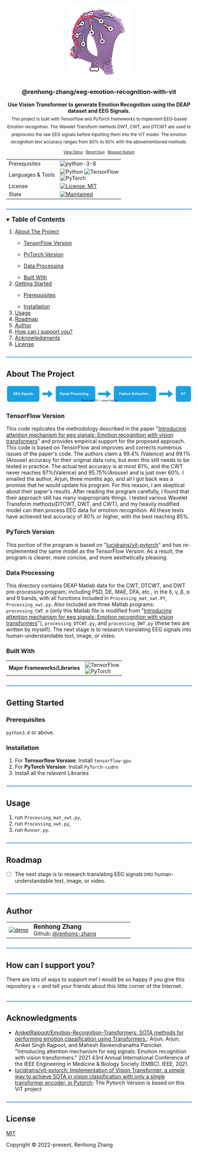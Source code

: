 <!--- Source file(s) of this README: -->
<!--- 
Markdown: input: "_readme_blueprint.md" 
JSON: input config: "_readme_blueprint.json" 
JSON: config data: "config_data.json" 
JSON: package: "_readme_package.json" -->
<br />
<div align="center">
  <a href="https://github.com/renhong-zhang/eeg-emotion-recognition-with-vit">
    <img height="200px" src="assets/logo.png" alt="Logo">
  </a>
  <h3 align="center">@renhong-zhang/eeg-emotion-recognition-with-vit</h3>
  <p align="center">
    <b>Use Vision Transformer to generate Emotion Recognition using the DEAP dataset and EEG Signals.</b></br>
    <sub>This project is built with Tensorflow and PyTorch frameworks to implement EEG-based Emotion recognition. The Wavelet Transform methods DWT, CWT, and DTCWT are used to preprocess the raw EEG signals before inputting them into the ViT model. The emotion recognition test accuracy ranges from 80% to 90% with the abovementioned methods.<sub>
        <br> 
        <a href="https://github.com/renhong-zhang/eeg-emotion-recognition-with-vit#Demo">View Demo</a>
        ·
        <a href="https://github.com/renhong-zhang/eeg-emotion-recognition-with-vit/issues/new?assignees=-&labels=bug&template=bug_report.yml">Report
          bug</a>
        ·
        <a href="https://github.com/renhong-zhang/eeg-emotion-recognition-with-vit/issues/new?assignees=&labels=feature&template=feature_request.yml">Request
          feature</a>
  </p>
</div>
<p align="left">
<table border="0" width="100%" id="badge" cellspacing="0" cellpadding="0">
  <tr>
    <td>Prerequisites</td>
    <td><a ><img alt="python-3-8" src="https://img.shields.io/badge/Python-%3E%3D3.8-blue?&style=flat-square" height="20" /></a></td>
  </tr>
  <tr>
    <td>Languages & Tools</td>
    <td><a ><img alt="Python" src="https://img.shields.io/badge/Python-FFD43B?logo=python&logoColor=blue&style=flat-square" height="20" /></a> <a ><img alt="TensorFlow" src="https://img.shields.io/badge/TensorFlow-FF6F00?logo=tensorflow&logoColor=white&style=flat-square" height="20" /></a><br><a ><img alt="PyTorch" src="https://img.shields.io/badge/PyTorch-EE4C2C?logo=pytorch&logoColor=white&style=flat-square" height="20" /></a></td>
  </tr>
  <tr>
    <td>License</td>
    <td><a href="https://opensource.org/licenses/MIT"><img alt="License: MIT" src="https://img.shields.io/badge/license-MIT-yellow?&style=plastic" height="20" /></a></td>
  </tr>
  <tr>
    <td>State</td>
    <td><a href="https://github.com/renhong-zhang/eeg-emotion-recognition-with-vit/graphs/commit-activity"><img alt="Maintained" src="https://img.shields.io/badge/Maintained%3F-yes-green.svg?&style=plastic" height="20" /></a></td>
  </tr>
</table>
</p>

[![-----------------------------------------------------](assets/line.png)](#table-of-contents)

<details open>
	<summary><big><b>Table of Contents</big></b></summary>
	<ol>
		<li><a href="#about-the-project">About The Project</a></li>
<ul><li><a href="#tensorflow-version">TensorFlow Version</a></li></ul>
<ul><li><a href="#pytorch-version">PyTorch Version</a></li></ul>
<ul><li><a href="#data-processing">Data Processing</a></li></ul>
<ul><li><a href="#built-with">Built With</a></li></ul>
<li><a href="#getting-started">Getting Started</a></li>
<ul><li><a href="#prerequisites">Prerequisites</a></li></ul>
<ul><li><a href="#installation">Installation</a></li></ul>
<li><a href="#usage">Usage</a></li>
<li><a href="#roadmap">Roadmap</a></li>
<li><a href="#author-">Author </a></li>
<li><a href="#how-can-i-support-you">How can I support you?</a></li>
<li><a href="#acknowledgments">Acknowledgments</a></li>
<li><a href="#license">License</a></li>
	</ol>
</details>

[![-----------------------------------------------------](assets/line.png)](#about-the-project)


## About The Project

![](assets/pp_flowchart.svg)


### TensorFlow Version

This code replicates the methodology described in the paper "[Introducing attention mechanism for eeg signals: Emotion recognition with vision transformers](https://ieeexplore.ieee.org/document/9629837)" and provides empirical support for the proposed approach. This code is based on TensorFlow and improves and corrects numerous issues of the paper's code. The authors claim a 99.4% (Valence) and 99.1%(Arouse) accuracy for their original data runs, but even this still needs to be tested in practice. The actual test accuracy is at most 81%, and the CWT never reaches 97%(Valence) and 95.75%(Arouse) and is just over 60%. I emailed the author, Arjun, three months ago, and all I got back was a promise that he would update his program. For this reason, I am skeptical about their paper's results.
After reading the program carefully, I found that their approach still has many inappropriate things.
I tested various Wavelet Transform methods(DTCWT, DWT, and CWT), and my heavily modified model can then process EEG data for emotion recognition. All these tests have achieved test accuracy of 80% or higher, with the best reaching 85%.


### PyTorch Version

This portion of the program is based on "[lucidrains/vit-pytorch](https://github.com/lucidrains/vit-pytorch)" and has re-implemented the same model as the TensorFlow Version. As a result, the program is clearer, more concise, and more aesthetically pleasing.


### Data Processing

This directory contains DEAP Matlab data for the CWT, DTCWT, and DWT pre-processing program, including PSD, DE, MAE, DFA, etc., in the δ, γ, β, α and θ bands, with all functions included in `Processing_mat_xwt.PY`, `Processing_xwt.py`. Also included are three Matlab programs: `processing_CWT.m` (only this Matlab file is modified from "[Introducing attention mechanism for eeg signals: Emotion recognition with vision transformers](https://ieeexplore.ieee.org/document/9629837)"), `processing_DTCWT.py`, and `processing_DWT.py` (these two are written by myself).
The next stage is to research translating EEG signals into human-understandable text, image, or video.


### Built With

<p align="left">
<table border="0" width="100%" id="badge" cellspacing="0" cellpadding="0">
  <tr>
    <td><b>Major Frameworks/Libraries</b></td>
    <td>
      <a ><img alt="TensorFlow" src="https://img.shields.io/badge/TensorFlow-FF6F00?logo=tensorflow&logoColor=white&style=flat-square" height="20" /></a><br><a ><img alt="PyTorch" src="https://img.shields.io/badge/PyTorch-EE4C2C?logo=pytorch&logoColor=white&style=flat-square" height="20" /></a>
    </td>
  </tr>
</table>
</p>

[![-----------------------------------------------------](assets/line.png)](#getting-started)


## Getting Started



### Prerequisites

`python3.8` or above.


### Installation

1. For **Ternsorflow Version**: Install `tensorflow-gpu`
2. For **PyTorch Version**: Install `PyTorch-cudnn`
3. Install all the relavent Libraries

[![-----------------------------------------------------](assets/line.png)](#usage)


## Usage

1. run `Processing_mat_xwt.py`,
2. run `Processing_xwt.py`,
3. run `Runner.py`. 

[![-----------------------------------------------------](assets/line.png)](#roadmap)


## Roadmap

- [ ] The next stage is to research translating EEG signals into human-understandable text, image, or video.

[![-----------------------------------------------------](assets/line.png)](#author-)


## Author 

<p align="left">
<table border="0" width="100%" style="margin: 0px;" id="badge" cellspacing="0">
    <tr>
        <td width="20%">
            <a href="https://github.com/renhong-zhang"><img width="100%" align="top-left"
                    src="https://github.com/renhong-zhang.png?size=512" alt="demo" id="avatar" /></a>
        </td>
        <td><big><b>Renhong Zhang</b></big>
            <br>
            Github: <a href="https://github.com/renhong-zhang">@renhong-zhang</a>
        </td>
    </tr>
</table>
</p>

[![-----------------------------------------------------](assets/line.png)](#how-can-i-support-you)


## How can I support you?

There are lots of ways to support me! I would be so happy if you give this repository a ⭐️ and tell your friends about this little corner of the Internet.

[![-----------------------------------------------------](assets/line.png)](#acknowledgments)


## Acknowledgments

* [AniketRajpoot/Emotion-Recognition-Transformers: SOTA methods for performing emotion classification using Transformers.](https://github.com/AniketRajpoot/Emotion-Recognition-Transformers): Arjun, Arjun, Aniket Singh Rajpoot, and Mahesh Raveendranatha Panicker. "Introducing attention mechanism for eeg signals: Emotion recognition with vision transformers." 2021 43rd Annual International Conference of the IEEE Engineering in Medicine & Biology Society (EMBC). IEEE, 2021.
* [lucidrains/vit-pytorch: Implementation of Vision Transformer, a simple way to achieve SOTA in vision classification with only a single transformer encoder, in Pytorch](https://github.com/lucidrains/vit-pytorch): The Pytorch Version is based on this ViT project

[![-----------------------------------------------------](assets/line.png)](#license)


## License


[MIT](https://opensource.org/licenses/MIT)

Copyright © 2022-present, Renhong Zhang
